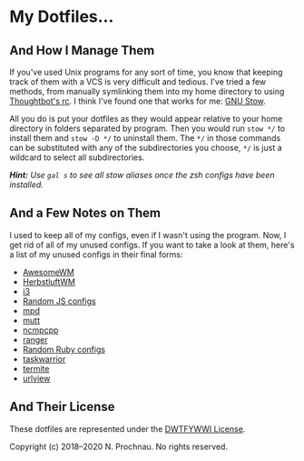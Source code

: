 # My Dotfiles...

## And How I Manage Them

If you've used Unix programs for any sort of time, you know that keeping track of
them with a VCS is very difficult and tedious. I've tried a few methods, from
manually symlinking them into my home directory to using
[Thoughtbot's rc][1]. I think I've found one that
works for me: [GNU Stow][2].

[1]: https://github.com/thoughtbot/rcm
[2]: https://www.gnu.org/software/stow

All you do is put your dotfiles as they would appear relative to your home
directory in folders separated by program. Then you would run `stow */` to
install them and `stow -D */` to uninstall them. The `*/` in those commands can
be substituted with any of the subdirectories you choose, `*/` is just a wildcard
to select all subdirectories.

***Hint:*** *Use `gal s` to see all stow aliases once the zsh configs have been
installed.*

## And a Few Notes on Them

I used to keep all of my configs, even if I wasn't using the program. Now, I get
rid of all of my unused configs. If you want to take a look at them, here's a list
of my unused configs in their final forms:

- [AwesomeWM][7344e69]
- [HerbstluftWM][7344e69]
- [i3][7344e69]
- [Random JS configs][7344e69]
- [mpd][7344e69]
- [mutt][7344e69]
- [ncmpcpp][7344e69]
- [ranger][7344e69]
- [Random Ruby configs][7344e69]
- [taskwarrior][7344e69]
- [termite][7344e69]
- [urlview][7344e69]

[7344e69]: https://github.com/parmort/dotfiles/tree/7344e69247384a98138cd072f3c224f8c3bf5fd3~1

## And Their License

These dotfiles are represented under the [DWTFYWWI License][3].

[3]: https://github.com/parmort/DWTFYWWI

Copyright (c) 2018&ndash;2020 N. Prochnau. No rights reserved.
